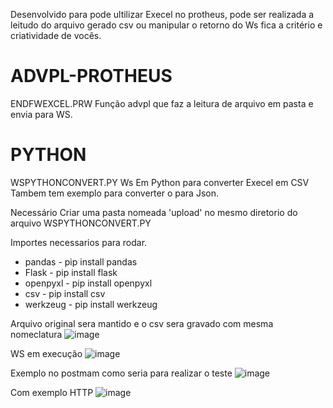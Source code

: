 Desenvolvido para pode ultilizar Execel no protheus, pode ser realizada a leitudo do arquivo gerado csv
ou manipular o retorno do Ws fica a critério e criatividade de vocês.



# ADVPL-PROTHEUS
ENDFWEXCEL.PRW
Função advpl que faz a leitura de arquivo em pasta e  envia para WS.

# PYTHON
WSPYTHONCONVERT.PY
Ws Em Python para converter Execel em CSV 
Tambem tem exemplo para converter o para Json.

Necessário Criar uma pasta nomeada 'upload' no mesmo diretorio do arquivo WSPYTHONCONVERT.PY


Importes necessarios para rodar.
* pandas - pip install pandas
* Flask - pip install flask
* openpyxl - pip install openpyxl
* csv - pip install csv
* werkzeug - pip install werkzeug

Arquivo original sera mantido e o csv sera gravado com mesma nomeclatura
![image](https://user-images.githubusercontent.com/15915765/131142814-634ec82c-83a1-43c2-8c2e-016a02af870f.png)

WS em execução 
![image](https://user-images.githubusercontent.com/15915765/131142962-7cc6b654-f90d-439f-a82a-4fb4c17873ad.png)


Exemplo no postmam como seria para realizar o teste 
![image](https://user-images.githubusercontent.com/15915765/131334870-c7cbcc3e-5037-4002-aa42-5b3b957d34f3.png)

Com exemplo HTTP
![image](https://user-images.githubusercontent.com/15915765/131334882-a457d49e-2938-45a1-a0fe-24b0bd598227.png)
